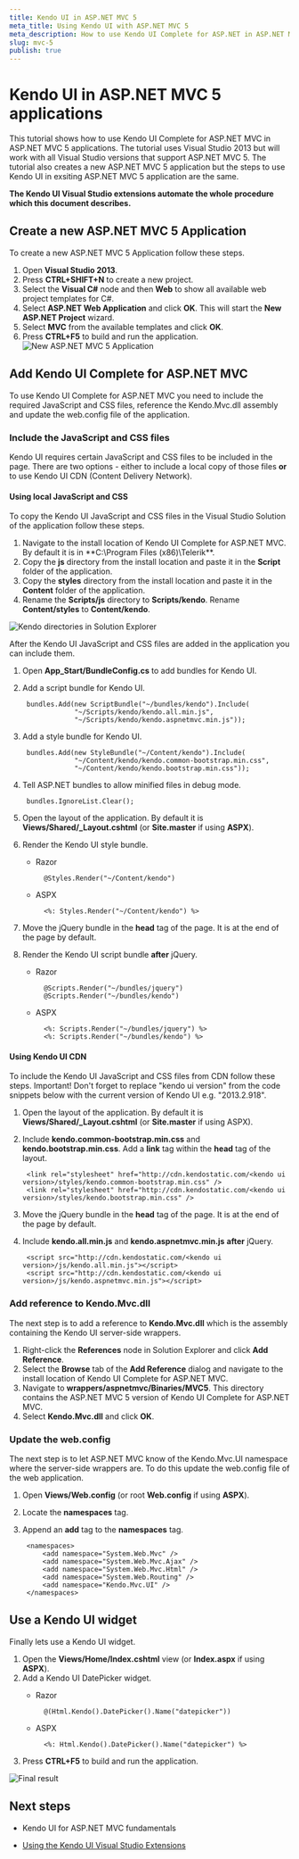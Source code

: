 ```yaml
---
title: Kendo UI in ASP.NET MVC 5
meta_title: Using Kendo UI with ASP.NET MVC 5
meta_description: How to use Kendo UI Complete for ASP.NET in ASP.NET MVC 5 applications
slug: mvc-5
publish: true
---
```


# Kendo UI in ASP.NET MVC 5 applications

This tutorial shows how to use Kendo UI Complete for ASP.NET MVC in ASP.NET MVC 5 applications. The tutorial uses Visual Studio 2013 but will work with all Visual Studio versions that support ASP.NET MVC 5. The tutorial also creates a new ASP.NET MVC 5 application but the steps to use Kendo UI in exsiting ASP.NET MVC 5 application are the same.

**The Kendo UI Visual Studio extensions automate the whole procedure which this document describes.**

## Create a new ASP.NET MVC 5 Application

To create a new ASP.NET MVC 5 Application follow these steps.

1. Open **Visual Studio 2013**.
2. Press **CTRL+SHIFT+N** to create a new project.
3. Select the **Visual C#** node and then **Web** to show all available web project templates for C#.
4. Select **ASP.NET Web Application** and click **OK**. This will start the **New ASP.NET  Project** wizard.
5. Select **MVC** from the available templates and click **OK**.
6. Press **CTRL+F5** to build and run the application.
![New ASP.NET MVC 5 Application](images/mvc5-new-app.png)

## Add Kendo UI Complete for ASP.NET MVC

To use Kendo UI Complete for ASP.NET MVC you need to include the required JavaScript and CSS files, reference the Kendo.Mvc.dll assembly and update the web.config file of the application.

### Include the JavaScript and CSS files

Kendo UI requires certain JavaScript and CSS files to be included in the page. There are two options - either to include a local copy of those files **or** to use Kendo UI CDN (Content Delivery Network).

#### Using local JavaScript and CSS

To copy the Kendo UI JavaScript and CSS files in the Visual Studio Solution of the application follow these steps.

1. Navigate to the install location of Kendo UI Complete for ASP.NET MVC. By default it is in **C:\Program Files (x86)\Telerik\**.
2. Copy the **js** directory from the install location and paste it in the **Script** folder of the application.
3. Copy the **styles** directory from the install location and paste it in the **Content** folder of the application.
4. Rename the **Scripts/js** directory to **Scripts/kendo**. Rename **Content/styles** to **Content/kendo**.

![Kendo directories in Solution Explorer](images/mvc5-solution.png)

After the Kendo UI JavaScript and CSS files are added in the application you can include them.

1. Open **App_Start/BundleConfig.cs** to add bundles for Kendo UI.
2. Add a script bundle for Kendo UI.

        bundles.Add(new ScriptBundle("~/bundles/kendo").Include(
                    "~/Scripts/kendo/kendo.all.min.js",
                    "~/Scripts/kendo/kendo.aspnetmvc.min.js"));

3. Add a style bundle for Kendo UI.

        bundles.Add(new StyleBundle("~/Content/kendo").Include(
                    "~/Content/kendo/kendo.common-bootstrap.min.css",
                    "~/Content/kendo/kendo.bootstrap.min.css"));

4. Tell ASP.NET bundles to allow minified files in debug mode.

        bundles.IgnoreList.Clear();

5. Open the layout of the application. By default it is **Views/Shared/_Layout.cshtml** (or **Site.master** if using **ASPX**).
6. Render the Kendo UI style bundle.

    - Razor

            @Styles.Render("~/Content/kendo")

    - ASPX

            <%: Styles.Render("~/Content/kendo") %>

7. Move the jQuery bundle in the **head** tag of the page. It is at the end of the page by default.
8. Render the Kendo UI script bundle **after** jQuery.

    - Razor

            @Scripts.Render("~/bundles/jquery")
            @Scripts.Render("~/bundles/kendo")

    - ASPX

            <%: Scripts.Render("~/bundles/jquery") %>
            <%: Scripts.Render("~/bundles/kendo") %>

#### Using Kendo UI CDN

To include the Kendo UI JavaScript and CSS files from CDN follow these steps. Important! Don't forget to replace "kendo ui version" from the code snippets below with the current version of Kendo UI e.g. "2013.2.918".

1. Open the layout of the application. By default it is **Views/Shared/_Layout.cshtml** (or **Site.master** if using ASPX).
2. Include **kendo.common-bootstrap.min.css** and **kendo.bootstrap.min.css**. Add a **link** tag within the **head** tag of the layout.

        <link rel="stylesheet" href="http://cdn.kendostatic.com/<kendo ui version>/styles/kendo.common-bootstrap.min.css" />
        <link rel="stylesheet" href="http://cdn.kendostatic.com/<kendo ui version>/styles/kendo.bootstrap.min.css" />

3. Move the jQuery bundle in the **head** tag of the page. It is at the end of the page by default.
4. Include **kendo.all.min.js** and **kendo.aspnetmvc.min.js** **after** jQuery.

        <script src="http://cdn.kendostatic.com/<kendo ui version>/js/kendo.all.min.js"></script>
        <script src="http://cdn.kendostatic.com/<kendo ui version>/js/kendo.aspnetmvc.min.js"></script>

### Add reference to Kendo.Mvc.dll

The next step is to add a reference to **Kendo.Mvc.dll** which is the assembly containing the Kendo UI server-side wrappers.

1. Right-click the **References** node in Solution Explorer and click **Add Reference**.
2. Select the **Browse** tab of the **Add Reference** dialog and navigate to the install location of Kendo UI Complete for ASP.NET MVC.
3. Navigate to **wrappers/aspnetmvc/Binaries/MVC5**. This directory contains the ASP.NET MVC 5 version of Kendo UI Complete for ASP.NET MVC.
4. Select **Kendo.Mvc.dll** and click **OK**.

### Update the web.config

The next step is to let ASP.NET MVC know of the Kendo.Mvc.UI namespace where the server-side wrappers are. To do this update the web.config file of the web application.

1. Open **Views/Web.config** (or root **Web.config** if using **ASPX**).
2. Locate the **namespaces** tag.
3. Append an **add** tag to the **namespaces** tag.

        <namespaces>
            <add namespace="System.Web.Mvc" />
            <add namespace="System.Web.Mvc.Ajax" />
            <add namespace="System.Web.Mvc.Html" />
            <add namespace="System.Web.Routing" />
            <add namespace="Kendo.Mvc.UI" />
        </namespaces>

## Use a Kendo UI widget

Finally lets use a Kendo UI widget.

1. Open the **Views/Home/Index.cshtml** view (or **Index.aspx** if using **ASPX**).
2. Add a Kendo UI DatePicker widget.
    - Razor

            @(Html.Kendo().DatePicker().Name("datepicker"))
    - ASPX

            <%: Html.Kendo().DatePicker().Name("datepicker") %>

3. Press **CTRL+F5** to build and run the application.


![Final result](images/mvc5-final.png)

## Next steps

* Kendo UI for ASP.NET MVC fundamentals

* [Using the Kendo UI Visual Studio Extensions](/getting-started/using-kendo-with/aspnet-mvc/vs-integration/introduction)

